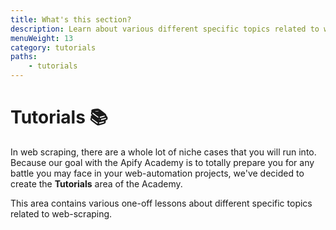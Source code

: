 ```yaml
---
title: What's this section?
description: Learn about various different specific topics related to web-scraping and web-automation with the Apify Academy tutorial lessons!
menuWeight: 13
category: tutorials
paths:
    - tutorials
---
```


# Tutorials 📚

In web scraping, there are a whole lot of niche cases that you will run into. Because our goal with the Apify Academy is to totally prepare you for any battle you may face in your web-automation projects, we've decided to create the **Tutorials** area of the Academy.

This area contains various one-off lessons about different specific topics related to web-scraping.
